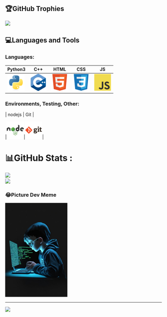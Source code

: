 ## 🏆GitHub Trophies
![](https://github-trophies.vercel.app/?username=Glasspham&theme=dracula&no-frame=false&no-bg=true&margin-w=4)


## 💻Languages and Tools 
<div>

### Languages:
| Python3 | C++ | HTML | CSS | JS |
|----------|----------|----------|-----|-----|
|  <img src="https://github.com/devicons/devicon/blob/master/icons/python/python-original.svg" title="Python"  alt="Python" width="55" height="55"/> | <img src="https://github.com/devicons/devicon/blob/master/icons/cplusplus/cplusplus-original.svg" title="C++"  alt="C++" width="55" height="55"/> | <img src="https://github.com/devicons/devicon/blob/master/icons/html5/html5-original.svg" title="HTML"  alt="HTML" width="55" height="55"/> | <img src="https://github.com/devicons/devicon/blob/master/icons/css3/css3-original.svg" title="CSS"  alt="CSS" width="55" height="55"/> | <img src="https://github.com/devicons/devicon/blob/master/icons/javascript/javascript-original.svg" title="JS"  alt="JS" width="55" height="55"/>

### Environments, Testing, Other:
| nodejs | Git |
<!-- |----------|----------|----------|----------|----------|----------|----------|----------|----------| -->
|<img src="https://github.com/devicons/devicon/blob/master/icons/nodejs/nodejs-original-wordmark.svg" title="nodejs" alt="NodeJS" width="55" height="55"/>|<img src="https://github.com/devicons/devicon/blob/master/icons/git/git-original-wordmark.svg" title="Git" alt="Git" width="55" height="55"/>|





# 📊GitHub Stats :
![](https://github-readme-streak-stats.herokuapp.com/?user=Glasspham&theme=jolly&hide_border=false)<br/>
![](https://github-readme-stats.vercel.app/api/top-langs/?username=Glasspham&theme=jolly&hide_border=false&include_all_commits=false&count_private=false&layout=compact)


### 😂Picture Dev Meme
<img src="https://github.com/Glasspham/Glasspham/blob/main//assets/avatar.jpg" width="200px"/>





---
[![](https://visitcount.itsvg.in/api?id=Glasspham&icon=9&color=6)](https://visitcount.itsvg.in)
